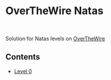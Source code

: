 # OverTheWire Natas  
<br>

 Solution for Natas levels on [OverTheWire](https://overthewire.org/wargames/krypton/)
  ## Contents
* [Level 0](#level-0)

